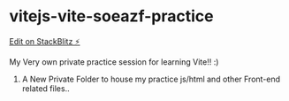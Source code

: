 # vitejs-vite-soeazf-practice

[Edit on StackBlitz ⚡️](https://stackblitz.com/edit/vitejs-vite-soeazf)

My Very own private practice session for learning Vite!! :)

1) A New Private Folder to house my practice js/html and other Front-end related files..
